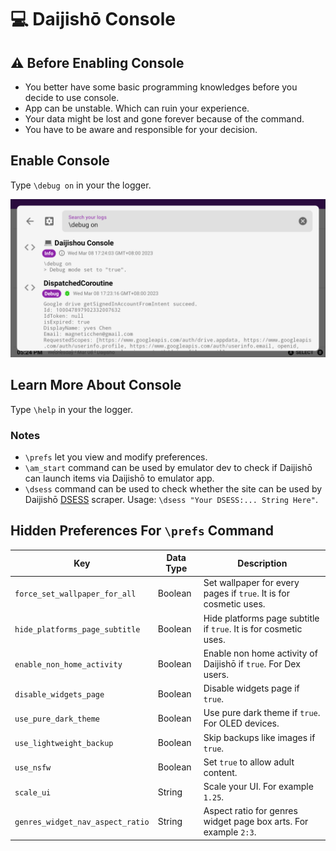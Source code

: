 # 💻 Daijishō Console

## ⚠️ Before Enabling Console
 - You better have some basic programming knowledges before you decide to use console.
 - App can be unstable. Which can ruin your experience.
 - Your data might be lost and gone forever because of the command.
 - You have to be aware and responsible for your decision.

## Enable Console
Type `\debug on` in your the logger.

![](/imgs/daijishou_console.png)

## Learn More About Console
Type `\help` in your the logger.

### Notes
 - `\prefs` let you view and modify preferences.
 - `\am_start` command can be used by emulator dev to check if Daijishō can launch items via Daijishō to emulator app.
 - `\dsess` command can be used to check whether the site can be used by Daijishō [DSESS](\docs\DSESS.md) scraper. Usage: `\dsess "Your DSESS:... String Here"`.

## Hidden Preferences For `\prefs` Command

| Key | Data Type | Description  |
|---|---|---|
| `force_set_wallpaper_for_all` | Boolean | Set wallpaper for every pages if `true`. It is for cosmetic uses. |
| `hide_platforms_page_subtitle` | Boolean | Hide platforms page subtitle if `true`. It is for cosmetic uses. |
| `enable_non_home_activity` | Boolean | Enable non home activity of Daijishō if `true`. For Dex users. |
| `disable_widgets_page` | Boolean | Disable widgets page if `true`. |
| `use_pure_dark_theme` | Boolean | Use pure dark theme if `true`. For OLED devices.|
| `use_lightweight_backup` | Boolean | Skip backups like images if `true`.|
| `use_nsfw` | Boolean | Set `true` to allow adult content.|
| `scale_ui` | String | Scale your UI. For example `1.25`.|
| `genres_widget_nav_aspect_ratio` | String | Aspect ratio for genres widget page box arts. For example `2:3`.|


